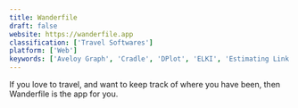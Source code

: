 ```yaml
---
title: Wanderfile
draft: false 
website: https://wanderfile.app
classification: ['Travel Softwares']
platform: ['Web']
keywords: ['Aveloy Graph', 'Cradle', 'DPlot', 'ELKI', 'Estimating Link', 'HeavyBid', 'JobNimbus', 'Kst', 'Mautic', 'Modern Requirements Suite4TFS', 'Oracle Primavera', 'QtiPlot', 'SAS Base', 'SciDaVis', 'Spekfy', 'Time and Material Plus', 'Trello', 'WEKA']
---
```

If you love to travel, and want to keep track of where you have been, then Wanderfile is the app for you.